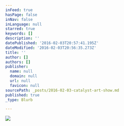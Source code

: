 ```yaml
---
inFeed: true
hasPage: false
inNav: false
inLanguage: null
starred: true
keywords: []
description: ''
datePublished: '2016-02-03T20:57:41.195Z'
dateModified: '2016-02-03T20:56:35.273Z'
title: ''
author: []
authors: []
publisher:
  name: null
  domain: null
  url: null
  favicon: null
sourcePath: _posts/2016-02-03-catalyst-art-show.md
published: true
_type: Blurb

---
```

![](https://the-grid-user-content.s3-us-west-2.amazonaws.com/7467e1bd-35b5-4753-9806-588bc9c4e115.png)